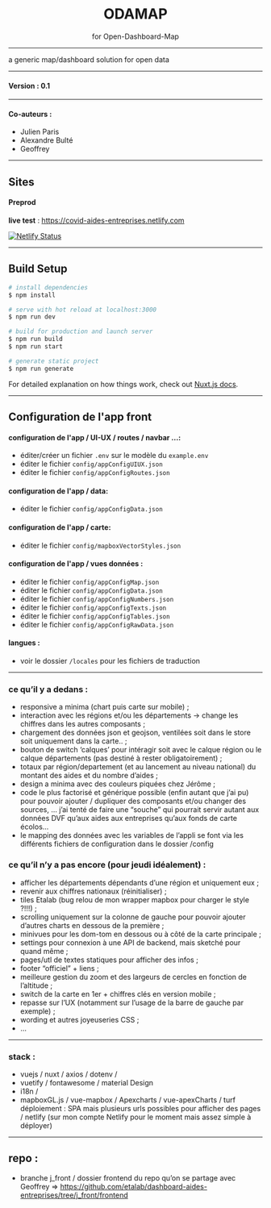 
<h1 align="center">
ODAMAP 
</h1>
<p align="center">
for Open-Dashboard-Map
</p>


---------

a generic map/dashboard solution for open data 

----------

#### Version : 0.1

----------
#### Co-auteurs : 

- Julien Paris
- Alexandre Bulté
- Geoffrey 

----------

## Sites 


#### Preprod 

**live test** : https://covid-aides-entreprises.netlify.com

[![Netlify Status](https://api.netlify.com/api/v1/badges/71e2942d-961b-4f06-8ac3-8dc73dceb6ee/deploy-status)](https://app.netlify.com/sites/covid-aides-entreprises/deploys)


-----------


## Build Setup

```bash
# install dependencies
$ npm install

# serve with hot reload at localhost:3000
$ npm run dev

# build for production and launch server
$ npm run build
$ npm run start

# generate static project
$ npm run generate
```

For detailed explanation on how things work, check out [Nuxt.js docs](https://nuxtjs.org).


----------

## Configuration de l'app front

#### configuration de l'app / UI-UX / routes / navbar ...: 

- éditer/créer un fichier `.env` sur le modèle du `example.env`
- éditer le fichier `config/appConfigUIUX.json`
- éditer le fichier `config/appConfigRoutes.json`


#### configuration de l'app / data: 

- éditer le fichier `config/appConfigData.json`

#### configuration de l'app / carte: 

- éditer le fichier `config/mapboxVectorStyles.json`

#### configuration de l'app / vues données : 

- éditer le fichier `config/appConfigMap.json`
- éditer le fichier `config/appConfigData.json`
- éditer le fichier `config/appConfigNumbers.json`
- éditer le fichier `config/appConfigTexts.json`
- éditer le fichier `config/appConfigTables.json`
- éditer le fichier `config/appConfigRawData.json`

#### langues : 

- voir le dossier `/locales` pour les fichiers de traduction


----------------


### ce qu’il y a dedans :

- responsive a minima (chart puis carte sur mobile) ;
- interaction avec les régions et/ou les départements -> change les chiffres dans les autres composants ;
- chargement des données json et geojson, ventilées soit dans le store soit uniquement dans la carte.. ;
- bouton de switch ‘calques’ pour intéragir soit avec le calque région ou le calque départements (pas destiné à rester obligatoirement) ;
- totaux par région/departement (et au lancement au niveau national) du montant des aides et du nombre d’aides ;
- design a minima avec des couleurs piquées chez Jérôme ;
- code le plus factorisé et générique possible (enfin autant que j’ai pu) pour pouvoir ajouter / dupliquer des composants et/ou changer des sources, ... j’ai tenté de faire une “souche” qui pourrait servir autant aux données DVF qu’aux aides aux entreprises qu’aux fonds de carte écolos...
- le mapping des données avec les variables de l’appli se font via les différents fichiers de configuration dans le dossier /config

### ce qu’il n’y a pas encore (pour jeudi idéalement) :

- afficher les départements dépendants d’une région et uniquement eux ;
- revenir aux chiffres nationaux (réinitialiser) ;
- tiles Etalab (bug relou de mon wrapper mapbox pour charger le style ?!!!) ;
- scrolling uniquement sur la colonne de gauche pour pouvoir ajouter d’autres charts en dessous de la première ;
- minivues pour les dom-tom en dessous ou à côté de la carte principale ;
- settings pour connexion à une API de backend, mais sketché pour quand même ;
- pages/utl de textes statiques pour afficher des infos ;
- footer “officiel” + liens ;
- meilleure gestion du zoom et des largeurs de cercles en fonction de l’altitude ;
- switch de la carte en 1er + chiffres clés en version mobile ;
- repasse sur l’UX (notamment sur l’usage de la barre de gauche par exemple) ;
- wording et autres joyeuseries CSS ;
- ...

-----------

### stack :

- vuejs / nuxt / axios / dotenv /
- vuetify / fontawesome / material Design
- i18n /
- mapboxGL.js / vue-mapbox / Apexcharts / vue-apexCharts / turf
déploiement : SPA mais plusieurs urls possibles pour afficher des pages / netlify (sur mon compte Netlify pour le moment mais assez simple à déployer)

-----------
## repo : 
- branche j_front / dossier frontend du repo qu’on se partage avec Geoffrey => https://github.com/etalab/dashboard-aides-entreprises/tree/j_front/frontend